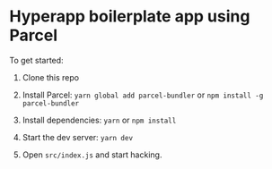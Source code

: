 # Hyperapp boilerplate app using Parcel

To get started:

1. Clone this repo

2. Install Parcel: `yarn global add parcel-bundler` or `npm install -g parcel-bundler`

2. Install dependencies: `yarn` or `npm install`

3. Start the dev server: `yarn dev`

4. Open `src/index.js` and start hacking.
